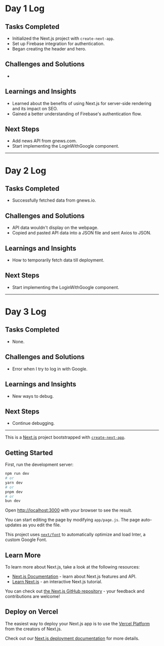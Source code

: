 # Day 1 Log

## Tasks Completed

- Initialized the Next.js project with `create-next-app`.
- Set up Firebase integration for authentication.
- Began creating the header and hero.

## Challenges and Solutions

- 

## Learnings and Insights

- Learned about the benefits of using Next.js for server-side rendering and its impact on SEO.
- Gained a better understanding of Firebase's authentication flow.

## Next Steps

- Add news API from gnews.com.
- Start implementing the LoginWithGoogle component.

---

# Day 2 Log

## Tasks Completed

- Successfully fetched data from gnews.io.

## Challenges and Solutions

- API data wouldn't display on the webpage.
- Copied and pasted API data into a JSON file and sent Axios to JSON.

## Learnings and Insights

- How to temporarily fetch data till deployment.

## Next Steps

- Start implementing the LoginWithGoogle component.

---

# Day 3 Log

## Tasks Completed

- None.

## Challenges and Solutions

- Error when I try to log in with Google.

## Learnings and Insights

- New ways to debug.

## Next Steps

- Continue debugging.

---

This is a [Next.js](https://nextjs.org/) project bootstrapped with [`create-next-app`](https://github.com/vercel/next.js/tree/canary/packages/create-next-app).

## Getting Started

First, run the development server:

```bash
npm run dev
# or
yarn dev
# or
pnpm dev
# or
bun dev

```

Open [http://localhost:3000](http://localhost:3000) with your browser to see the result.

You can start editing the page by modifying `app/page.js`. The page auto-updates as you edit the file.

This project uses [`next/font`](https://nextjs.org/docs/basic-features/font-optimization) to automatically optimize and load Inter, a custom Google Font.

## Learn More

To learn more about Next.js, take a look at the following resources:

- [Next.js Documentation](https://nextjs.org/docs) - learn about Next.js features and API.
- [Learn Next.js](https://nextjs.org/learn) - an interactive Next.js tutorial.

You can check out [the Next.js GitHub repository](https://github.com/vercel/next.js/) - your feedback and contributions are welcome!

## Deploy on Vercel

The easiest way to deploy your Next.js app is to use the [Vercel Platform](https://vercel.com/new?utm_medium=default-template&filter=next.js&utm_source=create-next-app&utm_campaign=create-next-app-readme) from the creators of Next.js.

Check out our [Next.js deployment documentation](https://nextjs.org/docs/deployment) for more details.
